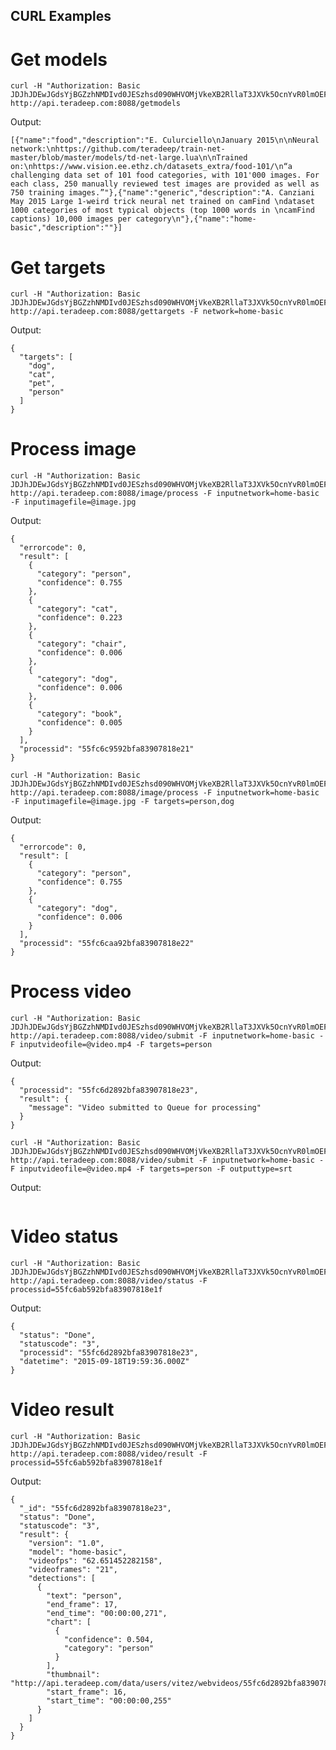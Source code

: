 ## CURL Examples

# Get models

    curl -H "Authorization: Basic JDJhJDEwJGdsYjBGZzhNMDIvd0JESzhsd090WHVOMjVkeXB2RllaT3JXVk5OcnYvR0lmOEFxYTlYWlNH" http://api.teradeep.com:8088/getmodels

Output:

    [{"name":"food","description":"E. Culurciello\nJanuary 2015\n\nNeural network:\nhttps://github.com/teradeep/train-net-master/blob/master/models/td-net-large.lua\n\nTrained on:\nhttps://www.vision.ee.ethz.ch/datasets_extra/food-101/\n“a challenging data set of 101 food categories, with 101'000 images. For each class, 250 manually reviewed test images are provided as well as 750 training images.”"},{"name":"generic","description":"A. Canziani May 2015 Large 1-weird trick neural net trained on camFind \ndataset 1000 categories of most typical objects (top 1000 words in \ncamFind captions) 10,000 images per category\n"},{"name":"home-basic","description":""}]

# Get targets

    curl -H "Authorization: Basic JDJhJDEwJGdsYjBGZzhNMDIvd0JESzhsd090WHVOMjVkeXB2RllaT3JXVk5OcnYvR0lmOEFxYTlYWlNH" http://api.teradeep.com:8088/gettargets -F network=home-basic
	
Output:

```
{
  "targets": [
    "dog",
    "cat",
    "pet",
    "person"
  ]
}
```

# Process image

    curl -H "Authorization: Basic JDJhJDEwJGdsYjBGZzhNMDIvd0JESzhsd090WHVOMjVkeXB2RllaT3JXVk5OcnYvR0lmOEFxYTlYWlNH" http://api.teradeep.com:8088/image/process -F inputnetwork=home-basic -F inputimagefile=@image.jpg 
	
Output:

```
{
  "errorcode": 0,
  "result": [
    {
      "category": "person",
      "confidence": 0.755
    },
    {
      "category": "cat",
      "confidence": 0.223
    },
    {
      "category": "chair",
      "confidence": 0.006
    },
    {
      "category": "dog",
      "confidence": 0.006
    },
    {
      "category": "book",
      "confidence": 0.005
    }
  ],
  "processid": "55fc6c9592bfa83907818e21"
}
```
    curl -H "Authorization: Basic JDJhJDEwJGdsYjBGZzhNMDIvd0JESzhsd090WHVOMjVkeXB2RllaT3JXVk5OcnYvR0lmOEFxYTlYWlNH" http://api.teradeep.com:8088/image/process -F inputnetwork=home-basic -F inputimagefile=@image.jpg -F targets=person,dog

Output:

```
{
  "errorcode": 0,
  "result": [
    {
      "category": "person",
      "confidence": 0.755
    },
    {
      "category": "dog",
      "confidence": 0.006
    }
  ],
  "processid": "55fc6caa92bfa83907818e22"
}
```

# Process video

    curl -H "Authorization: Basic JDJhJDEwJGdsYjBGZzhNMDIvd0JESzhsd090WHVOMjVkeXB2RllaT3JXVk5OcnYvR0lmOEFxYTlYWlNH" http://api.teradeep.com:8088/video/submit -F inputnetwork=home-basic -F inputvideofile=@video.mp4 -F targets=person

Output:

```
{
  "processid": "55fc6d2892bfa83907818e23",
  "result": {
    "message": "Video submitted to Queue for processing"
  }
}
```

    curl -H "Authorization: Basic JDJhJDEwJGdsYjBGZzhNMDIvd0JESzhsd090WHVOMjVkeXB2RllaT3JXVk5OcnYvR0lmOEFxYTlYWlNH" http://api.teradeep.com:8088/video/submit -F inputnetwork=home-basic -F inputvideofile=@video.mp4 -F targets=person -F outputtype=srt

Output:

```
```
	
# Video status

    curl -H "Authorization: Basic JDJhJDEwJGdsYjBGZzhNMDIvd0JESzhsd090WHVOMjVkeXB2RllaT3JXVk5OcnYvR0lmOEFxYTlYWlNH" http://api.teradeep.com:8088/video/status -F processid=55fc6ab592bfa83907818e1f

Output:

```
{
  "status": "Done",
  "statuscode": "3",
  "processid": "55fc6d2892bfa83907818e23",
  "datetime": "2015-09-18T19:59:36.000Z"
}
```

# Video result

    curl -H "Authorization: Basic JDJhJDEwJGdsYjBGZzhNMDIvd0JESzhsd090WHVOMjVkeXB2RllaT3JXVk5OcnYvR0lmOEFxYTlYWlNH" http://api.teradeep.com:8088/video/result -F processid=55fc6ab592bfa83907818e1f

Output:

```
{
  "_id": "55fc6d2892bfa83907818e23",
  "status": "Done",
  "statuscode": "3",
  "result": {
    "version": "1.0",
    "model": "home-basic",
    "videofps": "62.651452282158",
    "videoframes": "21",
    "detections": [
      {
        "text": "person",
        "end_frame": 17,
        "end_time": "00:00:00,271",
        "chart": [
          {
            "confidence": 0.504,
            "category": "person"
          }
        ],
        "thumbnail": "http://api.teradeep.com/data/users/vitez/webvideos/55fc6d2892bfa83907818e23/thumbs/20150918_155938_966748_person.jpg",
        "start_frame": 16,
        "start_time": "00:00:00,255"
      }
    ]
  }
}
```
